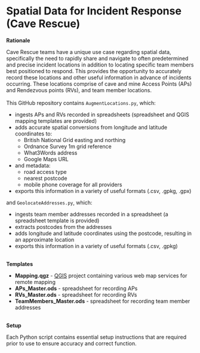 # Spatial Data for Incident Response (Cave Rescue)

**Rationale**

Cave Rescue teams have a unique use case regarding spatial data, specifically the need to rapidly share and navigate to often predetermined and precise incident locations in addition to locating specific team members best positioned to respond. This provides the opportunity to accurately record these locations and other useful information in advance of incidents occurring. These locations comprise of cave and mine Access Points (APs) and Rendezvous points (RVs), and team member locations.
\
\
This GitHub repository contains ```AugmentLocations.py```, which:
- ingests APs and RVs recorded in spreadsheets (spreadsheet and QGIS mapping templates are provided)
- adds accurate spatial conversions from longitude and latitude coordinates to:
  - British National Grid easting and northing
  - Ordnance Survey 1m grid reference
  - What3Words address
  - Google Maps URL
- and metadata:
  - road access type
  - nearest postcode
  - mobile phone coverage for all providers
- exports this information in a variety of useful formats (.csv, .gpkg, .gpx)

and ```GeolocateAddresses.py```, which:
- ingests team member addresses recorded in a spreadsheet (a spreadsheet template is provided)
- extracts postcodes from the addresses
- adds longitude and latitude coordinates using the postcode, resulting in an approximate location
- exports this information in a variety of useful formats (.csv, .gpkg)

\
**Templates**

- **Mapping.qgz** - [QGIS](https://qgis.org/en/site/) project containing various web map services for remote mapping
- **APs_Master.ods** - spreadsheet for recording APs
- **RVs_Master.ods** - spreadsheet for recording RVs
- **TeamMembers_Master.ods** - spreadsheet for recording team member addresses

\
**Setup**

Each Python script contains essential setup instructions that are required prior to use to ensure accuracy and correct function.
